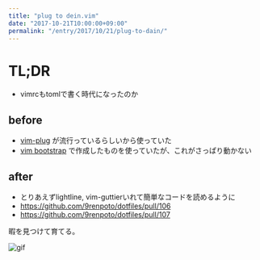 ```yaml
---
title: "plug to dein.vim"
date: "2017-10-21T10:00:00+09:00"
permalink: "/entry/2017/10/21/plug-to-dain/"
---
```


# TL;DR

- vimrcもtomlで書く時代になったのか

## before

- [vim-plug](https://github.com/junegunn/vim-plug) が流行っているらしいから使っていた
- [vim bootstrap](https://github.com/avelino/vim-bootstrap) で作成したものを使っていたが、これがさっぱり動かない

## after

- とりあえずlightline, vim-guttierいれて簡単なコードを読めるように
- <https://github.com/9renpoto/dotfiles/pull/106>
- <https://github.com/9renpoto/dotfiles/pull/107>

暇を見つけて育てる。

![gif](https://media.giphy.com/media/MhoboI1uPxrRm/giphy.gif)
